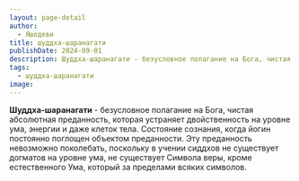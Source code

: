 ```yaml
---
layout: page-detail
author:
  - Яшодеви
title: шуддха-шаранагати
publishDate: 2024-09-01
description: Шуддха-шаранагати - безусловное полагание на Бога, чистая абсолютная преданность, которая устраняет двойственность на уровне ума, энергии и даже клеток тела. Состояние сознания, когда йогин постоянно поглощен объектом преданности. Эту преданность невозможно поколебать, поскольку в учении сиддхов не существует догматов на уровне ума, не существует Символа веры, кроме естественного Ума, который за пределами всяких символов.
tags:
  - шуддха-шаранагати
image:
---
```

**Шуддха-шаранагати** - безусловное полагание на Бога, чистая абсолютная преданность, которая устраняет двойственность на уровне ума, энергии и даже клеток тела. Состояние сознания, когда йогин постоянно поглощен объектом преданности. Эту преданность невозможно поколебать, поскольку в учении сиддхов не существует догматов на уровне ума, не существует Символа веры, кроме естественного Ума, который за пределами всяких символов.

